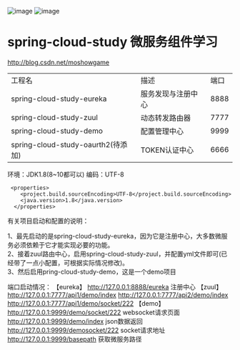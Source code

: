 ![image](https://img.shields.io/badge/Spring%20Cloud-%E2%98%85%E2%98%85%E2%98%85-green.svg)
![image](https://img.shields.io/badge/Netflix-%E2%98%85%E2%98%85%E2%98%85-red.svg)

spring-cloud-study 微服务组件学习
===

http://blog.csdn.net/moshowgame

<table>
<tbody><tr>
<td>工程名</td>  <td>描述</td>  <td>端口</td>
</tr>
<tr>
<td>spring-cloud-study-eureka</td>  <td>服务发现与注册中心</td>  <td>8888</td>
</tr>
<tr>
<td>spring-cloud-study-zuul</td>  <td>动态转发路由器</td>  <td>7777</td>
</tr>
<tr>
<td>spring-cloud-study-demo</td>  <td>配置管理中心</td>  <td>9999</td>
</tr>
<tr>
<td>spring-cloud-study-oaurth2(待添加)</td>  <td>TOKEN认证中心</td>  <td>6666</td>
</tr>
</tbody></table>

环境：JDK1.8(8~10都可以)
编码：UTF-8

```
 <properties>
    <project.build.sourceEncoding>UTF-8</project.build.sourceEncoding>
    <java.version>1.8</java.version>
  </properties>
```

有关项目启动和配置的说明：

1、最先启动的是spring-cloud-study-eureka，因为它是注册中心，大多数微服务必须依赖于它才能实现必要的功能。 <br>
2、接着zuul路由中心，启用spring-cloud-study-zuul，并配置yml文件即可(已经带了一点小配置，可根据实际情况修改)。 <br>
3、然后启用pring-cloud-study-demo，这是一个demo项目<br>



端口启动情况：
【eureka】
http://127.0.0.1:8888/eureka 注册中心
【zuul】
http://127.0.0.1:7777/api1/demo/index
http://127.0.0.1:7777/api2/demo/index
http://127.0.0.1:7777/api1/demo/socket/222
【demo】
http://127.0.0.1:9999/demo/socket/222  websocket请求页面
http://127.0.0.1:9999/demo/index json数据返回
http://127.0.0.1:9999/demosocket/222  socket请求地址
http://127.0.0.1:9999/basepath 获取微服务路径


